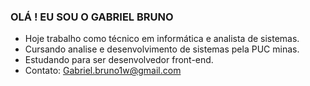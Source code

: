 ### OLÁ ! EU SOU O GABRIEL BRUNO 

- Hoje trabalho como técnico em informática e analista de sistemas. 
- Cursando analise e desenvolvimento de sistemas pela PUC minas.
- Estudando para ser desenvolvedor front-end.
- Contato: Gabriel.bruno1w@gmail.com

